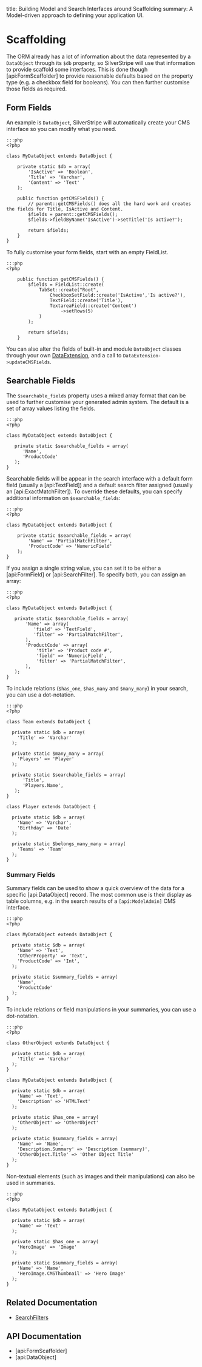 title: Building Model and Search Interfaces around Scaffolding
summary: A Model-driven approach to defining your application UI.

# Scaffolding

The ORM already has a lot of information about the data represented by a `DataObject` through its `$db` property, so 
SilverStripe will use that information to provide scaffold some interfaces. This is done though [api:FormScaffolder]
to provide reasonable defaults based on the property type (e.g. a checkbox field for booleans). You can then further 
customise those fields as required.

## Form Fields

An example is `DataObject`, SilverStripe will automatically create your CMS interface so you can modify what you need.

	:::php
	<?php

	class MyDataObject extends DataObject {
		
		private static $db = array(
			'IsActive' => 'Boolean',
			'Title' => 'Varchar',
			'Content' => 'Text'
		);

		public function getCMSFields() {
			// parent::getCMSFields() does all the hard work and creates the fields for Title, IsActive and Content.
			$fields = parent::getCMSFields();
			$fields->fieldByName('IsActive')->setTitle('Is active?');
			
			return $fields;
		}
	}

To fully customise your form fields, start with an empty FieldList.

	:::php
	<?php

		public function getCMSFields() {
			$fields = FieldList::create(
				TabSet::create("Root",
					CheckboxSetField::create('IsActive','Is active?'),
					TextField::create('Title'),
					TextareaField::create('Content')
						->setRows(5)
				)
			);
			
			return $fields;
		}



You can also alter the fields of built-in and module `DataObject` classes through your own 
[DataExtension](/developer_guides/extending/extensions), and a call to `DataExtension->updateCMSFields`.

## Searchable Fields

The `$searchable_fields` property uses a mixed array format that can be used to further customise your generated admin
system. The default is a set of array values listing the fields.

	:::php
	<?php

	class MyDataObject extends DataObject {
	
	   private static $searchable_fields = array(
	      'Name',
	      'ProductCode'
	   );
	}


Searchable fields will be appear in the search interface with a default form field (usually a [api:TextField]) and a 
default search filter assigned (usually an [api:ExactMatchFilter]). To override these defaults, you can specify 
additional information on `$searchable_fields`:

	:::php
	<?php

	class MyDataObject extends DataObject {

		private static $searchable_fields = array(
			'Name' => 'PartialMatchFilter',
			'ProductCode' => 'NumericField'
		);
	}

If you assign a single string value, you can set it to be either a [api:FormField] or [api:SearchFilter]. To specify 
both, you can assign an array:

	:::php
	<?php

	class MyDataObject extends DataObject {
	
	   private static $searchable_fields = array(
	       'Name' => array(
	          'field' => 'TextField',
	          'filter' => 'PartialMatchFilter',
	       ),
	       'ProductCode' => array(
	           'title' => 'Product code #',
	           'field' => 'NumericField',
	           'filter' => 'PartialMatchFilter',
	       ),
	   );
	}


To include relations (`$has_one`, `$has_many` and `$many_many`) in your search, you can use a dot-notation.

	:::php
	<?php

	class Team extends DataObject {
	
	  private static $db = array(
	    'Title' => 'Varchar'
	  );
	
	  private static $many_many = array(
	    'Players' => 'Player'
	  );
	
	  private static $searchable_fields = array(
	      'Title',
	      'Players.Name',
	   );
	}
	
	class Player extends DataObject {
	
	  private static $db = array(
	    'Name' => 'Varchar',
	    'Birthday' => 'Date'
	  );
	
	  private static $belongs_many_many = array(
	    'Teams' => 'Team'
	  );
	}


### Summary Fields

Summary fields can be used to show a quick overview of the data for a specific [api:DataObject] record. The most common use 
is their display as table columns, e.g. in the search results of a `[api:ModelAdmin]` CMS interface.

	:::php
	<?php

	class MyDataObject extends DataObject {
	
	  private static $db = array(
	    'Name' => 'Text',
	    'OtherProperty' => 'Text',
	    'ProductCode' => 'Int',
	  ); 
	
	  private static $summary_fields = array(
	    'Name',
	    'ProductCode'
	  );
	}


To include relations or field manipulations in your summaries, you can use a dot-notation.

	:::php
	<?php

	class OtherObject extends DataObject {
	
	  private static $db = array(
	    'Title' => 'Varchar'
	  );
	}
	
	class MyDataObject extends DataObject {
	
	  private static $db = array(
	    'Name' => 'Text',
	    'Description' => 'HTMLText'
	  );
	
	  private static $has_one = array(
	    'OtherObject' => 'OtherObject'
	  );
	
	  private static $summary_fields = array(
	    'Name' => 'Name',
	    'Description.Summary' => 'Description (summary)',
	    'OtherObject.Title' => 'Other Object Title'
	  );
	}


Non-textual elements (such as images and their manipulations) can also be used in summaries.

	:::php
	<?php

	class MyDataObject extends DataObject {
	
	  private static $db = array(
	    'Name' => 'Text'
	  );
	
	  private static $has_one = array(
	    'HeroImage' => 'Image'
	  );
	
	  private static $summary_fields = array(
	    'Name' => 'Name',
	    'HeroImage.CMSThumbnail' => 'Hero Image'
	  );
	}

## Related Documentation

* [SearchFilters](searchfilters)

## API Documentation

* [api:FormScaffolder]
* [api:DataObject]